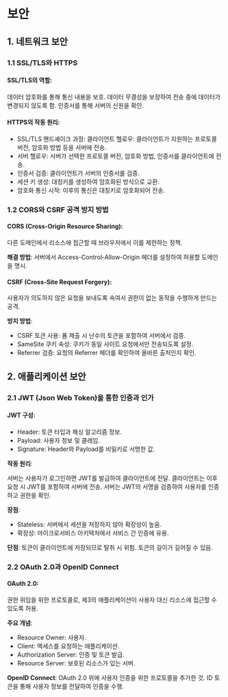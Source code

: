 # 보안
## 1. 네트워크 보안
### 1.1 SSL/TLS와 HTTPS

#### SSL/TLS의 역할:

데이터 암호화를 통해 통신 내용을 보호.
데이터 무결성을 보장하여 전송 중에 데이터가 변경되지 않도록 함.
인증서를 통해 서버의 신원을 확인.

#### HTTPS의 작동 원리:

- SSL/TLS 핸드셰이크 과정:
클라이언트 헬로우: 클라이언트가 지원하는 프로토콜 버전, 암호화 방법 등을 서버에 전송.
- 서버 헬로우: 서버가 선택한 프로토콜 버전, 암호화 방법, 인증서를 클라이언트에 전송.
- 인증서 검증: 클라이언트가 서버의 인증서를 검증.
- 세션 키 생성: 대칭키를 생성하여 암호화된 방식으로 교환.
- 암호화 통신 시작: 이후의 통신은 대칭키로 암호화되어 전송.
### 1.2 CORS와 CSRF 공격 방지 방법
#### CORS (Cross-Origin Resource Sharing):

다른 도메인에서 리소스에 접근할 때 브라우저에서 이를 제한하는 정책.

**해결 방법**:
서버에서 Access-Control-Allow-Origin 헤더를 설정하여 허용할 도메인을 명시.

#### CSRF (Cross-Site Request Forgery):

사용자가 의도하지 않은 요청을 보내도록 속여서 권한이 없는 동작을 수행하게 만드는 공격.

**방지 방법**:
- CSRF 토큰 사용: 폼 제출 시 난수의 토큰을 포함하여 서버에서 검증.
- SameSite 쿠키 속성: 쿠키가 동일 사이트 요청에서만 전송되도록 설정.
- Referrer 검증: 요청의 Referrer 헤더를 확인하여 올바른 출처인지 확인.

## 2. 애플리케이션 보안
### 2.1 JWT (Json Web Token)을 통한 인증과 인가
#### JWT 구성:

- Header: 토큰 타입과 해싱 알고리즘 정보.
- Payload: 사용자 정보 및 클레임.
- Signature: Header와 Payload를 비밀키로 서명한 값.

**작동 원리**:

서버는 사용자가 로그인하면 JWT를 발급하여 클라이언트에 전달.
클라이언트는 이후 요청 시 JWT를 포함하여 서버에 전송.
서버는 JWT의 서명을 검증하여 사용자를 인증하고 권한을 확인.

**장점**:

- Stateless: 서버에서 세션을 저장하지 않아 확장성이 높음.
- 확장성: 마이크로서비스 아키텍처에서 서비스 간 인증에 유용.

**단점**:
토큰이 클라이언트에 저장되므로 탈취 시 위험.
토큰의 길이가 길어질 수 있음.

### 2.2 OAuth 2.0과 OpenID Connect
#### OAuth 2.0:

권한 위임을 위한 프로토콜로, 제3의 애플리케이션이 사용자 대신 리소스에 접근할 수 있도록 허용.

**주요 개념**:
- Resource Owner: 사용자.
- Client: 액세스를 요청하는 애플리케이션.
- Authorization Server: 인증 및 토큰 발급.
- Resource Server: 보호된 리소스가 있는 서버.

**OpenID Connect**:
OAuth 2.0 위에 사용자 인증을 위한 프로토콜을 추가한 것.
ID 토큰을 통해 사용자 정보를 전달하여 인증을 수행.